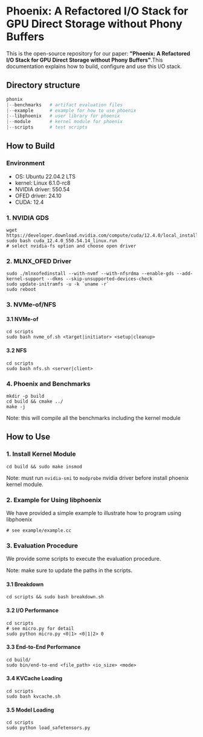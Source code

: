 # Phoenix: A Refactored I/O Stack for GPU Direct Storage without Phony Buffers
This is the open-source repository for our paper: **"Phoenix: A Refactored I/O Stack for GPU Direct Storage without Phony Buffers"**.This documentation explains how to build, configure and use this I/O stack.

## Directory structure
```python
phonix
|--benchmarks   # artifact evaluation files
|--example      # example for how to use phoenix
|--libphoenix   # user library for phoenix
|--module       # kernel module for phoenix
|--scripts      # test scripts
```

## How to Build

### Environment
* OS: Ubuntu 22.04.2 LTS
* kernel: Linux 6.1.0-rc8
* NVIDIA driver: 550.54
* OFED driver: 24.10
* CUDA: 12.4

### 1. NVIDIA GDS

```shell
wget https://developer.download.nvidia.com/compute/cuda/12.4.0/local_installers/cuda_12.4.0_550.54.14_linux.run
sudo bash cuda_12.4.0_550.54.14_linux.run
# select nvidia-fs option and choose open driver
```

### 2. MLNX_OFED Driver
```shell
sudo ./mlnxofedinstall --with-nvmf --with-nfsrdma --enable-gds --add-kernel-support --dkms --skip-unsupported-devices-check
sudo update-initramfs -u -k `uname -r`
sudo reboot
```
### 3. NVMe-of/NFS
#### 3.1 NVMe-of
```shell
cd scripts
sudo bash nvme_of.sh <target|initiator> <setup|cleanup>
```
#### 3.2 NFS
```shell
cd scripts
sudo bash nfs.sh <server|client>
```
### 4. Phoenix and Benchmarks
```shell
mkdir -p build
cd build && cmake ../
make -j 
```
Note: this will compile all the benchmarks including the kernel module
## How to Use
### 1. Install Kernel Module
```shell
cd build && sudo make insmod
```
Note: must run `nvidia-smi` to `modprobe` nvidia driver before install phoenix kernel module.
### 2. Example for Using libphoenix
We have provided a simple example to illustrate how to program using libphoenix
```shell
# see example/example.cc
```

### 3. Evaluation Procedure
We provide some scripts to execute the evaluation procedure.

Note: make sure to update the paths in the scripts.
#### 3.1 Breakdown
```shell
cd scripts && sudo bash breakdown.sh
```
#### 3.2 I/O Performance
```shell
cd scripts
# see micro.py for detail
sudo python micro.py <0|1> <0|1|2> 0
```
#### 3.3 End-to-End Performance
```shell
cd build/
sudo bin/end-to-end <file_path> <io_size> <mode>
```
#### 3.4 KVCache Loading
```shell
cd scripts
sudo bash kvcache.sh
```
#### 3.5 Model Loading
```shell
cd scripts
sudo python load_safetensors.py
```